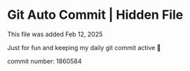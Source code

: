 # Git Auto Commit | Hidden File

This file was added Feb 12, 2025

Just for fun and keeping my daily git commit active 🤪

commit number: 1860584
